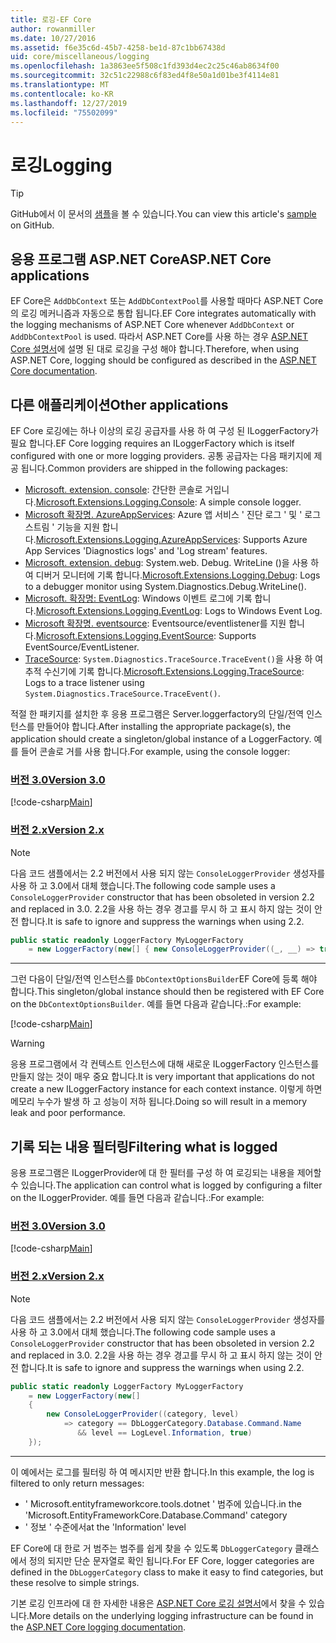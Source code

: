 ```yaml
---
title: 로깅-EF Core
author: rowanmiller
ms.date: 10/27/2016
ms.assetid: f6e35c6d-45b7-4258-be1d-87c1bb67438d
uid: core/miscellaneous/logging
ms.openlocfilehash: 1a3863ee5f508c1fd393d4ec2c25c46ab8634f00
ms.sourcegitcommit: 32c51c22988c6f83ed4f8e50a1d01be3f4114e81
ms.translationtype: MT
ms.contentlocale: ko-KR
ms.lasthandoff: 12/27/2019
ms.locfileid: "75502099"
---
```

# <a name="logging"></a><span data-ttu-id="f67d1-102">로깅</span><span class="sxs-lookup"><span data-stu-id="f67d1-102">Logging</span></span>

> [!TIP]  
> <span data-ttu-id="f67d1-103">GitHub에서 이 문서의 [샘플](https://github.com/aspnet/EntityFramework.Docs/tree/master/samples/core/Miscellaneous/Logging)을 볼 수 있습니다.</span><span class="sxs-lookup"><span data-stu-id="f67d1-103">You can view this article's [sample](https://github.com/aspnet/EntityFramework.Docs/tree/master/samples/core/Miscellaneous/Logging) on GitHub.</span></span>

## <a name="aspnet-core-applications"></a><span data-ttu-id="f67d1-104">응용 프로그램 ASP.NET Core</span><span class="sxs-lookup"><span data-stu-id="f67d1-104">ASP.NET Core applications</span></span>

<span data-ttu-id="f67d1-105">EF Core은 `AddDbContext` 또는 `AddDbContextPool`를 사용할 때마다 ASP.NET Core의 로깅 메커니즘과 자동으로 통합 됩니다.</span><span class="sxs-lookup"><span data-stu-id="f67d1-105">EF Core integrates automatically with the logging mechanisms of ASP.NET Core whenever `AddDbContext` or `AddDbContextPool` is used.</span></span> <span data-ttu-id="f67d1-106">따라서 ASP.NET Core를 사용 하는 경우 [ASP.NET Core 설명서](https://docs.microsoft.com/aspnet/core/fundamentals/logging?tabs=aspnetcore2x)에 설명 된 대로 로깅을 구성 해야 합니다.</span><span class="sxs-lookup"><span data-stu-id="f67d1-106">Therefore, when using ASP.NET Core, logging should be configured as described in the [ASP.NET Core documentation](https://docs.microsoft.com/aspnet/core/fundamentals/logging?tabs=aspnetcore2x).</span></span>

## <a name="other-applications"></a><span data-ttu-id="f67d1-107">다른 애플리케이션</span><span class="sxs-lookup"><span data-stu-id="f67d1-107">Other applications</span></span>

<span data-ttu-id="f67d1-108">EF Core 로깅에는 하나 이상의 로깅 공급자를 사용 하 여 구성 된 ILoggerFactory가 필요 합니다.</span><span class="sxs-lookup"><span data-stu-id="f67d1-108">EF Core logging requires an ILoggerFactory which is itself configured with one or more logging providers.</span></span> <span data-ttu-id="f67d1-109">공통 공급자는 다음 패키지에 제공 됩니다.</span><span class="sxs-lookup"><span data-stu-id="f67d1-109">Common providers are shipped in the following packages:</span></span>

* <span data-ttu-id="f67d1-110">[Microsoft. extension. console](https://www.nuget.org/packages/Microsoft.Extensions.Logging.Console/): 간단한 콘솔로 거입니다.</span><span class="sxs-lookup"><span data-stu-id="f67d1-110">[Microsoft.Extensions.Logging.Console](https://www.nuget.org/packages/Microsoft.Extensions.Logging.Console/): A simple console logger.</span></span>
* <span data-ttu-id="f67d1-111">[Microsoft 확장명. AzureAppServices](https://www.nuget.org/packages/Microsoft.Extensions.Logging.AzureAppServices/): Azure 앱 서비스 ' 진단 로그 ' 및 ' 로그 스트림 ' 기능을 지원 합니다.</span><span class="sxs-lookup"><span data-stu-id="f67d1-111">[Microsoft.Extensions.Logging.AzureAppServices](https://www.nuget.org/packages/Microsoft.Extensions.Logging.AzureAppServices/): Supports Azure App Services 'Diagnostics logs' and 'Log stream' features.</span></span>
* <span data-ttu-id="f67d1-112">[Microsoft. extension. debug](https://www.nuget.org/packages/Microsoft.Extensions.Logging.Debug/): System.web. Debug. WriteLine ()을 사용 하 여 디버거 모니터에 기록 합니다.</span><span class="sxs-lookup"><span data-stu-id="f67d1-112">[Microsoft.Extensions.Logging.Debug](https://www.nuget.org/packages/Microsoft.Extensions.Logging.Debug/): Logs to a debugger monitor using System.Diagnostics.Debug.WriteLine().</span></span>
* <span data-ttu-id="f67d1-113">[Microsoft. 확장명: EventLog](https://www.nuget.org/packages/Microsoft.Extensions.Logging.EventLog/): Windows 이벤트 로그에 기록 합니다.</span><span class="sxs-lookup"><span data-stu-id="f67d1-113">[Microsoft.Extensions.Logging.EventLog](https://www.nuget.org/packages/Microsoft.Extensions.Logging.EventLog/): Logs to Windows Event Log.</span></span>
* <span data-ttu-id="f67d1-114">[Microsoft 확장명. eventsource](https://www.nuget.org/packages/Microsoft.Extensions.Logging.EventSource/): Eventsource/eventlistener를 지원 합니다.</span><span class="sxs-lookup"><span data-stu-id="f67d1-114">[Microsoft.Extensions.Logging.EventSource](https://www.nuget.org/packages/Microsoft.Extensions.Logging.EventSource/): Supports EventSource/EventListener.</span></span>
* <span data-ttu-id="f67d1-115">[TraceSource](https://www.nuget.org/packages/Microsoft.Extensions.Logging.TraceSource/): `System.Diagnostics.TraceSource.TraceEvent()`을 사용 하 여 추적 수신기에 기록 합니다.</span><span class="sxs-lookup"><span data-stu-id="f67d1-115">[Microsoft.Extensions.Logging.TraceSource](https://www.nuget.org/packages/Microsoft.Extensions.Logging.TraceSource/): Logs to a trace listener using `System.Diagnostics.TraceSource.TraceEvent()`.</span></span>

<span data-ttu-id="f67d1-116">적절 한 패키지를 설치한 후 응용 프로그램은 Server.loggerfactory의 단일/전역 인스턴스를 만들어야 합니다.</span><span class="sxs-lookup"><span data-stu-id="f67d1-116">After installing the appropriate package(s), the application should create a singleton/global instance of a LoggerFactory.</span></span> <span data-ttu-id="f67d1-117">예를 들어 콘솔로 거를 사용 합니다.</span><span class="sxs-lookup"><span data-stu-id="f67d1-117">For example, using the console logger:</span></span>

### <a name="version-30tabv3"></a>[<span data-ttu-id="f67d1-118">버전 3.0</span><span class="sxs-lookup"><span data-stu-id="f67d1-118">Version 3.0</span></span>](#tab/v3)

[!code-csharp[Main](../../../samples/core/Miscellaneous/Logging/Logging/BloggingContext.cs#DefineLoggerFactory)]

### <a name="version-2xtabv2"></a>[<span data-ttu-id="f67d1-119">버전 2.x</span><span class="sxs-lookup"><span data-stu-id="f67d1-119">Version 2.x</span></span>](#tab/v2)

> [!NOTE]
> <span data-ttu-id="f67d1-120">다음 코드 샘플에서는 2.2 버전에서 사용 되지 않는 `ConsoleLoggerProvider` 생성자를 사용 하 고 3.0에서 대체 했습니다.</span><span class="sxs-lookup"><span data-stu-id="f67d1-120">The following code sample uses a `ConsoleLoggerProvider` constructor that has been obsoleted in version 2.2 and replaced in 3.0.</span></span> <span data-ttu-id="f67d1-121">2\.2을 사용 하는 경우 경고를 무시 하 고 표시 하지 않는 것이 안전 합니다.</span><span class="sxs-lookup"><span data-stu-id="f67d1-121">It is safe to ignore and suppress the warnings when using 2.2.</span></span>

``` csharp
public static readonly LoggerFactory MyLoggerFactory
    = new LoggerFactory(new[] { new ConsoleLoggerProvider((_, __) => true, true) });
```

***

<span data-ttu-id="f67d1-122">그런 다음이 단일/전역 인스턴스를 `DbContextOptionsBuilder`EF Core에 등록 해야 합니다.</span><span class="sxs-lookup"><span data-stu-id="f67d1-122">This singleton/global instance should then be registered with EF Core on the `DbContextOptionsBuilder`.</span></span> <span data-ttu-id="f67d1-123">예를 들면 다음과 같습니다.:</span><span class="sxs-lookup"><span data-stu-id="f67d1-123">For example:</span></span>

[!code-csharp[Main](../../../samples/core/Miscellaneous/Logging/Logging/BloggingContext.cs#RegisterLoggerFactory)]

> [!WARNING]
> <span data-ttu-id="f67d1-124">응용 프로그램에서 각 컨텍스트 인스턴스에 대해 새로운 ILoggerFactory 인스턴스를 만들지 않는 것이 매우 중요 합니다.</span><span class="sxs-lookup"><span data-stu-id="f67d1-124">It is very important that applications do not create a new ILoggerFactory instance for each context instance.</span></span> <span data-ttu-id="f67d1-125">이렇게 하면 메모리 누수가 발생 하 고 성능이 저하 됩니다.</span><span class="sxs-lookup"><span data-stu-id="f67d1-125">Doing so will result in a memory leak and poor performance.</span></span>

## <a name="filtering-what-is-logged"></a><span data-ttu-id="f67d1-126">기록 되는 내용 필터링</span><span class="sxs-lookup"><span data-stu-id="f67d1-126">Filtering what is logged</span></span>

<span data-ttu-id="f67d1-127">응용 프로그램은 ILoggerProvider에 대 한 필터를 구성 하 여 로깅되는 내용을 제어할 수 있습니다.</span><span class="sxs-lookup"><span data-stu-id="f67d1-127">The application can control what is logged by configuring a filter on the ILoggerProvider.</span></span> <span data-ttu-id="f67d1-128">예를 들면 다음과 같습니다.:</span><span class="sxs-lookup"><span data-stu-id="f67d1-128">For example:</span></span>

### <a name="version-30tabv3"></a>[<span data-ttu-id="f67d1-129">버전 3.0</span><span class="sxs-lookup"><span data-stu-id="f67d1-129">Version 3.0</span></span>](#tab/v3)

[!code-csharp[Main](../../../samples/core/Miscellaneous/Logging/Logging/BloggingContextWithFiltering.cs#DefineLoggerFactory)]

### <a name="version-2xtabv2"></a>[<span data-ttu-id="f67d1-130">버전 2.x</span><span class="sxs-lookup"><span data-stu-id="f67d1-130">Version 2.x</span></span>](#tab/v2)

> [!NOTE]
> <span data-ttu-id="f67d1-131">다음 코드 샘플에서는 2.2 버전에서 사용 되지 않는 `ConsoleLoggerProvider` 생성자를 사용 하 고 3.0에서 대체 했습니다.</span><span class="sxs-lookup"><span data-stu-id="f67d1-131">The following code sample uses a `ConsoleLoggerProvider` constructor that has been obsoleted in version 2.2 and replaced in 3.0.</span></span> <span data-ttu-id="f67d1-132">2\.2을 사용 하는 경우 경고를 무시 하 고 표시 하지 않는 것이 안전 합니다.</span><span class="sxs-lookup"><span data-stu-id="f67d1-132">It is safe to ignore and suppress the warnings when using 2.2.</span></span>

``` csharp
public static readonly LoggerFactory MyLoggerFactory
    = new LoggerFactory(new[]
    {
        new ConsoleLoggerProvider((category, level)
            => category == DbLoggerCategory.Database.Command.Name
               && level == LogLevel.Information, true)
    });
```

***

<span data-ttu-id="f67d1-133">이 예에서는 로그를 필터링 하 여 메시지만 반환 합니다.</span><span class="sxs-lookup"><span data-stu-id="f67d1-133">In this example, the log is filtered to only return messages:</span></span>

* <span data-ttu-id="f67d1-134">' Microsoft.entityframeworkcore.tools.dotnet ' 범주에 있습니다.</span><span class="sxs-lookup"><span data-stu-id="f67d1-134">in the 'Microsoft.EntityFrameworkCore.Database.Command' category</span></span>
* <span data-ttu-id="f67d1-135">' 정보 ' 수준에서</span><span class="sxs-lookup"><span data-stu-id="f67d1-135">at the 'Information' level</span></span>

<span data-ttu-id="f67d1-136">EF Core에 대 한로 거 범주는 범주를 쉽게 찾을 수 있도록 `DbLoggerCategory` 클래스에서 정의 되지만 단순 문자열로 확인 됩니다.</span><span class="sxs-lookup"><span data-stu-id="f67d1-136">For EF Core, logger categories are defined in the `DbLoggerCategory` class to make it easy to find categories, but these resolve to simple strings.</span></span>

<span data-ttu-id="f67d1-137">기본 로깅 인프라에 대 한 자세한 내용은 [ASP.NET Core 로깅 설명서](https://docs.microsoft.com/aspnet/core/fundamentals/logging?tabs=aspnetcore2x)에서 찾을 수 있습니다.</span><span class="sxs-lookup"><span data-stu-id="f67d1-137">More details on the underlying logging infrastructure can be found in the [ASP.NET Core logging documentation](https://docs.microsoft.com/aspnet/core/fundamentals/logging?tabs=aspnetcore2x).</span></span>
